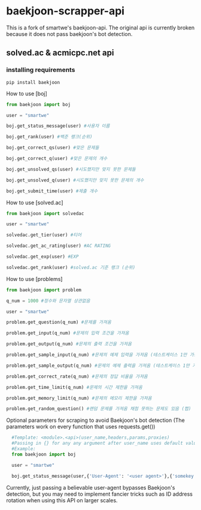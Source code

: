 # baekjoon-scrapper-api
This is a fork of smartwe's baekjoon-api. The original api is currently broken because it does not pass baekjoon's bot detection.
## solved.ac & acmicpc.net api
  
### installing requirements
```
pip install baekjoon
```
  
  How to use [boj]
  ```Python
  from baekjoon import boj
  
  user = "smartwe"
  
  boj.get_status_message(user) #사용자 이름
  
  boj.get_rank(user) #백준 랭크(순위)
  
  boj.get_correct_qs(user) #맞은 문제들
  
  boj.get_correct_q(user) #맞은 문제의 개수
  
  boj.get_unsolved_qs(user) #시도했지만 맞지 못한 문제들
  
  boj.get_unsolved_q(user) #시도했지만 맞지 못한 문제의 개수
  
  boj.get_submit_time(user) #제출 개수
  ```
  
  How to use [solved.ac]
  ```Python
  from baekjoon import solvedac
  
  user = "smartwe"
  
  solvedac.get_tier(user) #티어
  
  solvedac.get_ac_rating(user) #AC RATING
  
  solvedac.get_exp(user) #EXP
  
  solvedac.get_rank(user) #solved.ac 기준 랭크 (순위)
  ```
  
  How to use [problems]
  ```Python
  from baekjoon import problem
  
  q_num = 1000 #정수와 문자열 상관없음
  
  user = "smartwe"
  
  problem.get_question(q_num) #문제를 가져옴
  
  problem.get_input(q_num) #문제의 입력 조건을 가져옴
  
  problem.get_output(q_num) #문제의 출력 조건을 가져옴
  
  problem.get_sample_input(q_num) #문제의 예제 입력을 가져옴 (테스트케이스 1만 가능 현재까지는(쩝))
  
  problem.get_sample_output(q_num) #문제의 예제 출력을 가져옴 (테스트케이스 1만 가능 현재까지는(쩝))
  
  problem.get_correct_rate(q_num) #문제의 정답 비율을 가져옴
  
  problem.get_time_limit(q_num) #문제의 시간 제한을 가져옴
  
  problem.get_memory_limit(q_num) #문제의 메모리 제한을 가져옴
  
  problem.get_random_question() #랜덤 문제를 가져옴 채첨 못하는 문제도 있음 (쩝)
  ```
  
  Optional parameters for scraping to avoid Baekjoon's bot detection
  (The parameters work on every function that uses requests.get())
  ```Python
    #Template: <module>.<api>(user_name,headers,params,proxies)
    #Passing in {} for any any argument after user_name uses default value from requests.get()
    #Example:
    from baekjoon import boj

    user = "smartwe"

    boj.get_status_message(user,{'User-Agent': '<user agent>'},{'somekey': 'somevalue', 'somekey2': 'somevalue2'},{"http":"http://0.0.0.0:80","https":"https://0.0.0.0:422","ftp":"ftp://0.0.0.0:21"}) 
  ```
  Currently, just passing a believable user-agent bypasses Baekjoon's detection, but you may need to implement fancier tricks such as ID address rotation when using this API on larger scales.